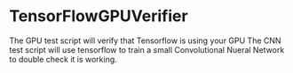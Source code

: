 # TensorFlowGPUVerifier
The GPU test script will verify that Tensorflow is using your GPU
The CNN test script will use tensorflow to train a small Convolutional Nueral Network to double check it is working.
